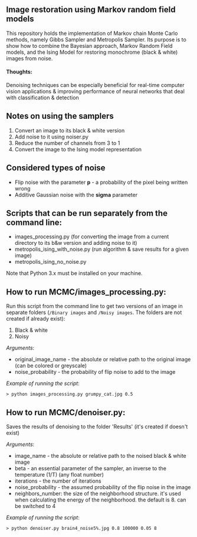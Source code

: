 ## Image restoration using Markov random field models
This repository holds the implementation of Markov chain Monte Carlo methods, namely Gibbs Sampler and Metropolis Sampler. Its purpose is to show how to combine the Bayesian approach, Markov Random Field models, and the Ising Model for restoring monochrome (black & white) images from noise.  

#### Thoughts: 
Denoising techniques can be especially beneficial for real-time computer vision applications & improving performance of neural networks that deal with classification & detection

## Notes on using the samplers
1. Convert an image to its black & white version
2. Add noise to it using noiser.py
3. Reduce the number of channels from 3 to 1
4. Convert the image to the Ising model representation


## Considered types of noise 
* Flip noise with the parameter **p** - a probability of the pixel being written wrong
* Additive Gaussian noise with the **sigma** parameter

## Scripts that can be run separately from the command line:

* images_processing.py (for converting the image from a current directory to its b&w version and adding noise to it)
* metropolis_ising_with_noise.py (run algorithm & save results for a given image)
* metropolis_ising_no_noise.py

Note that Python 3.x must be installed on your machine.

## How to run MCMC/images_processing.py:
Run this script from the command line to get two versions of an image in separate folders (`/Binary images` and `/Noisy images`. The folders are not created if already exist):
1. Black & white
2. Noisy

*Arguments*:

* original_image_name - the absolute or relative path to the original image (can be colored or greyscale)
* noise_probability - the probability of flip noise to add to the image

*Example of running the script*:

`> python images_processing.py grumpy_cat.jpg 0.5`


## How to run MCMC/denoiser.py:

Saves the results of denoising to the folder 'Results' (it's created if doesn't exist)

*Arguments*:

* image_name - the absolute or relative path to the noised black & white image
* beta - an essential parameter of the sampler, an inverse to the temperature (1/T) (any float number)
* iterations - the number of iterations
* noise_probability - the assumed probability of the flip noise in the image
* neighbors_number: the size of the neighborhood structure. it's used when calculating the energy of the neighborhood. the default is 8. can be switched to 4

*Example of running the script*:

`> python denoiser.py brain4_noise5%.jpg 0.8 100000 0.05 8`


